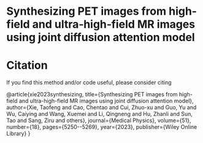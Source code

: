 # Synthesizing PET images from high‐field and ultra‐high‐field MR images using joint diffusion attention model

# Citation
If you find this method and/or code useful, please consider citing

@article{xie2023synthesizing,
  title={Synthesizing PET images from high-field and ultra-high-field MR images using joint diffusion attention model},
  author={Xie, Taofeng and Cao, Chentao and Cui, Zhuo-xu and Guo, Yu and Wu, Caiying and Wang, Xuemei and Li, Qingneng and Hu, Zhanli and Sun, Tao and Sang, Ziru and others},
  journal={Medical Physics},
  volume={51},
  number={18},
  pages={5250--5269},
  year={2023},
  publisher={Wiley Online Library}
}

